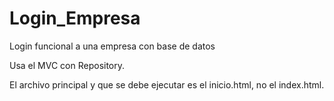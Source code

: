# Login_Empresa
Login funcional a una empresa con base de datos

Usa el MVC con Repository.

El archivo principal y que se debe ejecutar es el inicio.html, no el index.html.
